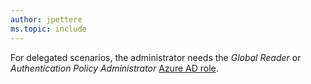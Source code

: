 ```yaml
---
author: jpettere
ms.topic: include
---
```


For delegated scenarios, the administrator needs the *Global Reader* or *Authentication Policy Administrator* [Azure AD role](/azure/active-directory/roles/permissions-reference?toc=%2Fgraph%2Ftoc.json).